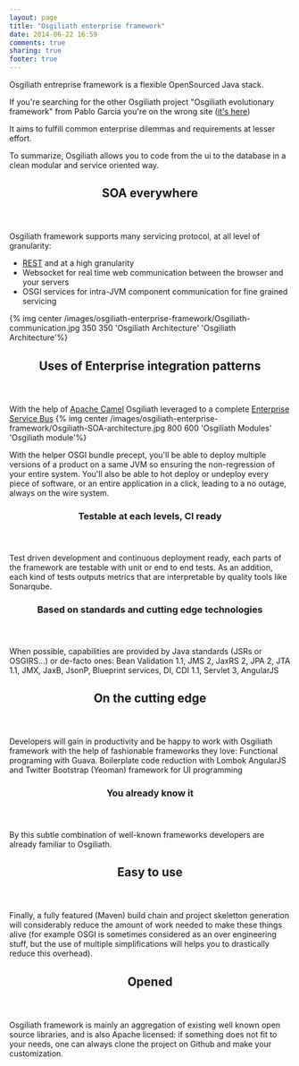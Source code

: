 ```yaml
---
layout: page
title: "Osgiliath enterprise framework"
date: 2014-06-22 16:59
comments: true
sharing: true
footer: true
---
```

<article>
Osgiliath entreprise framework is a flexible OpenSourced Java stack.

If you're searching for the other Osgiliath project "Osgiliath evolutionary framework" from Pablo Garcia you're on the wrong site (<a href="http://osgiliath.org/">it's here</a>)

It aims to fulfill common enterprise dilemmas and requirements at lesser effort.

To summarize, Osgiliath allows you to code from the ui to the database in a clean modular and service oriented way.
<article>
<header>
<H2>SOA everywhere</H2>
</header>
Osgiliath framework supports many servicing protocol, at all level of granularity:
<ul>
	<li><a href="http://en.wikipedia.org/wiki/Java_API_for_RESTful_Web_Services" title="REST" target="_blank">REST</a> and <a href="http://en.wikipedia.org/wiki/Java_Message_Service" title="JMS" target="_blank"></a> at a high granularity</li>
	<li>Websocket for real time web communication between the browser and your servers</li>
	<li>OSGI services for intra-JVM component communication for fine grained servicing</li>
</ul>
{% img center /images/osgiliath-enterprise-framework/Osgiliath-communication.jpg 350 350 'Osgiliath Architecture' 'Osgiliath Architecture'%}
</article>
<article>
<header>
<H2>Uses of Enterprise integration patterns</H2>
</header>
With the help of <a href="http://camel.apache.org/eip.html" title="Apache Camel" target="_blank">Apache Camel</a> Osgiliath leveraged to a complete <a href="http://en.wikipedia.org/wiki/Enterprise_service_bus" title="Enterprise Service Bus" target="_blank">Enterprise Service Bus</a>
{% img center /images/osgiliath-enterprise-framework/Osgiliath-SOA-architecture.jpg 800 600 'Osgiliath Modules' 'Osgiliath module'%}


With the helper OSGI bundle precept, you'll be able to deploy multiple versions of a product on a same JVM so ensuring the non-regression of your entire system.
You'll also be able to hot deploy or undeploy every piece of software, or an entire application in a click, leading to a no outage, always on the wire system.
</article>
<article>
<header>
<H1>Testable at each levels, CI ready</H1>
</header>
Test driven development and continuous deployment ready, each parts of the framework are testable with unit or end to end tests.
As an addition, each kind of tests outputs metrics that are interpretable by quality tools like Sonarqube.
</article>
<article>
<header>
<H1>Based on standards and cutting edge technologies</H1>
</header>

When possible, capabilities are provided by Java standards (JSRs or OSGIRS...) or de-facto ones: Bean Validation 1.1, JMS 2, JaxRS 2, JPA 2, JTA 1.1, JMX, JaxB, JsonP, Blueprint services, DI, CDI 1.1, Servlet 3, AngularJS
</article>
<article>
<header>
<H2>On the cutting edge</H2>
</header>
Developers will gain in productivity and be happy to work with Osgiliath framework with the help of fashionable frameworks they love:
Functional programing with Guava.
Boilerplate code reduction with Lombok
AngularJS and Twitter Bootstrap (Yeoman) framework for UI programming
</article>
<article>
<header>
<H1>You already know it</H1>
</header>
By this subtle combination of well-known frameworks developers are already familiar to Osgiliath.
</article>
<article>
<header>
<H2>Easy to use</h2>
</header>
Finally, a fully featured (Maven) build chain and project skeletton generation will considerably reduce the amount of work needed to make these things alive (for example OSGI is sometimes considered as an over engineering stuff, but the use of multiple simplifications will helps you to drastically reduce this overhead).   
</article>
<article>
<header>
<H2>Opened</H2>
</header>
Osgiliath framework is mainly an aggregation of existing well known open source libraries, and is also Apache licensed: if something does not fit to your needs, one can always clone the project on Github and make your customization.
</article>
</article>

